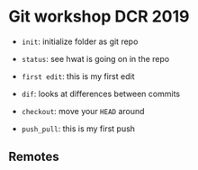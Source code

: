 # Git workshop DCR 2019

- `init`: initialize folder as git repo
- `status`: see hwat is going on in the repo

- `first edit`: this is my first edit
- `dif`: looks at differences between commits
- `checkout`: move your `HEAD` around
- `push_pull`: this is my first push

## Remotes
